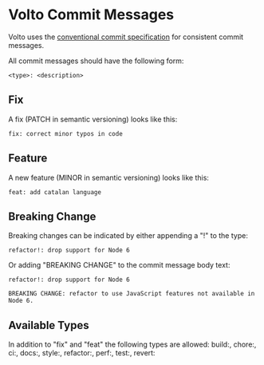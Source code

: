 # Volto Commit Messages

Volto uses the [conventional commit specification](https://www.conventionalcommits.org/en/v1.0.0/#specification) for consistent commit messages.

All commit messages should have the following form:

```
<type>: <description>
```

## Fix

A fix (PATCH in semantic versioning) looks like this:

```
fix: correct minor typos in code
```

## Feature

A new feature (MINOR in semantic versioning) looks like this:

```
feat: add catalan language
```

## Breaking Change

Breaking changes can be indicated by either appending a "!" to the type:

```
refactor!: drop support for Node 6
```

Or adding "BREAKING CHANGE" to the commit message body text:

```
refactor!: drop support for Node 6

BREAKING CHANGE: refactor to use JavaScript features not available in Node 6.
```

## Available Types

In addition to "fix" and "feat" the following types are allowed:
build:, chore:, ci:, docs:, style:, refactor:, perf:, test:, revert:
